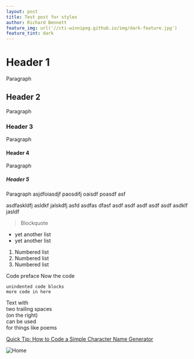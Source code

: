```yaml
---
layout: post
title: Test post for styles
author: Richard Bennett
feature_img: url('//cti-winnipeg.github.io/img/dark-feature.jpg')
feature_tint: dark
---
```


# Header 1

Paragraph

## Header 2

Paragraph

### Header 3

Paragraph

#### Header 4

Paragraph

##### Header 5

Paragraph asjdfoiasdjf paosdifj oaisdf poasdf asf

asdfaskldfj asldkf jalskdfj asfd
asdfas dfasf asdf asdf
asdf asdf asdf asdklf jasldf


> Blockquote

+ yet another list
+ yet another list

1. Numbered list
2. Numbered list
3. Numbered list

Code preface
  Now the code

~~~
unindented code blocks
more code in here
~~~

Text with  
two trailing spaces  
(on the right)  
can be used  
for things like poems  

[Quick Tip: How to Code a Simple Character Name Generator](http://warpedvisions.org)

![Home](//cti-winnipeg.github.io/img/default-feature.jpg "Title is optional")


